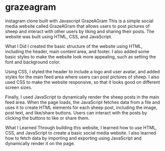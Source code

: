 # grazeagram
 instagram clone built with Javascript
GrazeAGram
This is a simple social media website called GrazeAGram that allows users to post pictures of sheep and interact with other users by liking and sharing their posts. The website was built using HTML, CSS, and JavaScript.

What I Did
I created the basic structure of the website using HTML, including the header, main content area, and footer. I also added some basic styles to make the website look more appealing, such as setting the font and background color.

Using CSS, I styled the header to include a logo and user avatar, and added styles for the main feed area where users can post pictures of sheep. I also used CSS to make the website responsive, so that it looks good on different screen sizes.

Finally, I used JavaScript to dynamically render the sheep posts in the main feed area. When the page loads, the JavaScript fetches data from a file and uses it to create HTML elements for each sheep post, including the image, post text, and like/share buttons. Users can interact with the posts by clicking the buttons to like or share them.

What I Learned
Through building this website, I learned how to use HTML, CSS, and JavaScript to create a basic social media website. I also learned how to fetch data by importing and exporting using JavaScript and dynamically render it on the page. 
